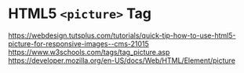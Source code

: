 # HTML5 `<picture>` Tag

https://webdesign.tutsplus.com/tutorials/quick-tip-how-to-use-html5-picture-for-responsive-images--cms-21015
https://www.w3schools.com/tags/tag_picture.asp
https://developer.mozilla.org/en-US/docs/Web/HTML/Element/picture